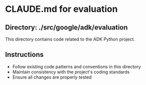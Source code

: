 # CLAUDE.md for evaluation

## Directory: ./src/google/adk/evaluation

This directory contains code related to the ADK Python project.

## Instructions
- Follow existing code patterns and conventions in this directory
- Maintain consistency with the project's coding standards
- Ensure all changes are properly tested
